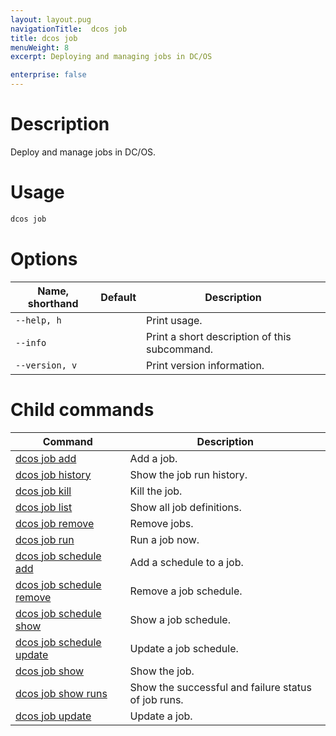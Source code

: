 ```yaml
---
layout: layout.pug
navigationTitle:  dcos job
title: dcos job
menuWeight: 8
excerpt: Deploying and managing jobs in DC/OS

enterprise: false
---
```



# Description
Deploy and manage jobs in DC/OS.

# Usage

```bash
dcos job
```

# Options

| Name, shorthand | Default | Description |
|---------|-------------|-------------|
| `--help, h`   |             |  Print usage. |
| `--info`   |             |  Print a short description of this subcommand. |
| `--version, v`   |             | Print version information. |

# Child commands

| Command | Description |
|---------|-------------|
| [dcos job add](/1.12/cli/command-reference/dcos-job/dcos-job-add/)   |  Add a job. |
| [dcos job history](/1.12/cli/command-reference/dcos-job/dcos-job-history/)   | Show the job run history. |
| [dcos job kill](/1.12/cli/command-reference/dcos-job/dcos-job-kill/)   | Kill the job. |
| [dcos job list](/1.12/cli/command-reference/dcos-job/dcos-job-list/)   | Show all job definitions.  |
| [dcos job remove](/1.12/cli/command-reference/dcos-job/dcos-job-remove/)   | Remove jobs.   |
| [dcos job run](/1.12/cli/command-reference/dcos-job/dcos-job-run/)   | Run a job now. |
| [dcos job schedule add](/1.12/cli/command-reference/dcos-job/dcos-job-schedule-add/)   |  Add a schedule to a job.  |
| [dcos job schedule remove](/1.12/cli/command-reference/dcos-job/dcos-job-schedule-remove/)   |  Remove a job schedule.  |
| [dcos job schedule show](/1.12/cli/command-reference/dcos-job/dcos-job-schedule-show/)   | Show a job schedule.  |
| [dcos job schedule update](/1.12/cli/command-reference/dcos-job/dcos-job-schedule-update/)   | Update a job schedule.  |
| [dcos job show](/1.12/cli/command-reference/dcos-job/dcos-job-show/)   | Show the job. |
| [dcos job show runs](/1.12/cli/command-reference/dcos-job/dcos-job-show-runs/)   | Show the successful and failure status of job runs.  |
| [dcos job update](/1.12/cli/command-reference/dcos-job/dcos-job-update/)   | Update a job.  |
